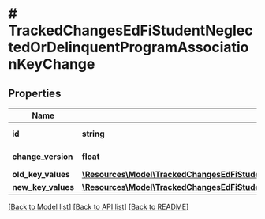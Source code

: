 # # TrackedChangesEdFiStudentNeglectedOrDelinquentProgramAssociationKeyChange

## Properties

Name | Type | Description | Notes
------------ | ------------- | ------------- | -------------
**id** | **string** | Resource identifier | [optional]
**change_version** | **float** | Change version | [optional]
**old_key_values** | [**\Resources\Model\TrackedChangesEdFiStudentNeglectedOrDelinquentProgramAssociationKey**](TrackedChangesEdFiStudentNeglectedOrDelinquentProgramAssociationKey.md) |  | [optional]
**new_key_values** | [**\Resources\Model\TrackedChangesEdFiStudentNeglectedOrDelinquentProgramAssociationKey**](TrackedChangesEdFiStudentNeglectedOrDelinquentProgramAssociationKey.md) |  | [optional]

[[Back to Model list]](../../README.md#models) [[Back to API list]](../../README.md#endpoints) [[Back to README]](../../README.md)
